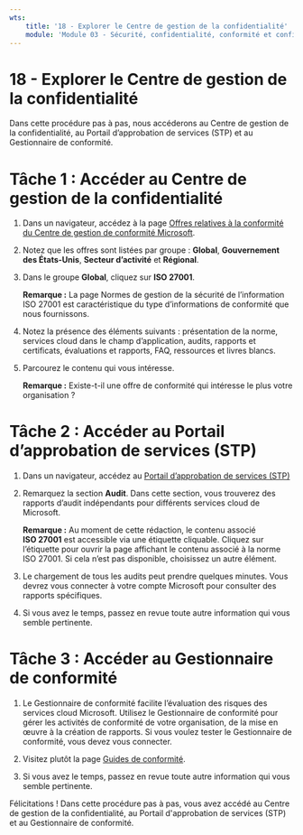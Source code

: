 ```yaml
---
wts:
    title: '18 - Explorer le Centre de gestion de la confidentialité'
    module: 'Module 03 - Sécurité, confidentialité, conformité et confiance'
---
```

# 18 - Explorer le Centre de gestion de la confidentialité

Dans cette procédure pas à pas, nous accéderons au Centre de gestion de la confidentialité, au Portail d’approbation de services (STP) et au Gestionnaire de conformité.

# Tâche 1 : Accéder au Centre de gestion de la confidentialité

1. Dans un navigateur, accédez à la page [Offres relatives à la conformité du Centre de gestion de conformité Microsoft](https://docs.microsoft.com/fr-fr/microsoft-365/compliance/offering-home).

2. Notez que les offres sont listées par groupe : **Global**, **Gouvernement des États-Unis**, **Secteur d’activité** et **Régional**.

3. Dans le groupe **Global**, cliquez sur **ISO 27001**. 

    **Remarque :** La page Normes de gestion de la sécurité de l’information ISO 27001 est caractéristique du type d’informations de conformité que nous fournissons.

4. Notez la présence des éléments suivants : présentation de la norme, services cloud dans le champ d’application, audits, rapports et certificats, évaluations et rapports, FAQ, ressources et livres blancs. 

5. Parcourez le contenu qui vous intéresse. 

    **Remarque :** Existe-t-il une offre de conformité qui intéresse le plus votre organisation ?

# Tâche 2 : Accéder au Portail d’approbation de services (STP)

1. Dans un navigateur, accédez au [Portail d’approbation de services (STP)](https://servicetrust.microsoft.com)

2. Remarquez la section **Audit**. Dans cette section, vous trouverez des rapports d’audit indépendants pour différents services cloud de Microsoft.

    **Remarque :** Au moment de cette rédaction, le contenu associé **ISO 27001** est accessible via une étiquette cliquable. Cliquez sur l’étiquette pour ouvrir la page affichant le contenu associé à la norme ISO 27001. Si cela n’est pas disponible, choisissez un autre élément. 

3. Le chargement de tous les audits peut prendre quelques minutes. Vous devrez vous connecter à votre compte Microsoft pour consulter des rapports spécifiques.

4. Si vous avez le temps, passez en revue toute autre information qui vous semble pertinente. 

# Tâche 3 : Accéder au Gestionnaire de conformité

1. Le Gestionnaire de conformité facilite l’évaluation des risques des services cloud Microsoft. Utilisez le Gestionnaire de conformité pour gérer les activités de conformité de votre organisation, de la mise en œuvre à la création de rapports. Si vous voulez tester le Gestionnaire de conformité, vous devez vous connecter.

2. Visitez plutôt la page [Guides de conformité](https://servicetrust.microsoft.com/Documents/TrustDocuments). 

3. Si vous avez le temps, passez en revue toute autre information qui vous semble pertinente. 

Félicitations ! Dans cette procédure pas à pas, vous avez accédé au Centre de gestion de la confidentialité, au Portail d'approbation de services (STP) et au Gestionnaire de conformité.